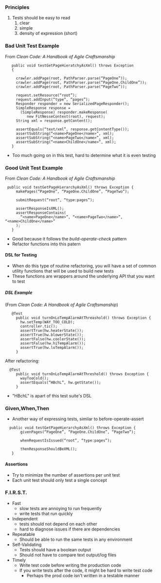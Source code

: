 ### Principles
1. Tests should be easy to read
	1. clear
	2. simple
	3. density of expression (short)
### Bad Unit Test Example
From *Clean Code: A Handbook of Agile Craftsmanship* 
```
   public void testGetPageHieratchyAsXml() throws Exception  
   {  
  
     crawler.addPage(root, PathParser.parse(“PageOne”));  
     crawler.addPage(root, PathParser.parse(“PageOne.ChildOne”));  
     crawler.addPage(root, PathParser.parse(“PageTwo”));  
  
     request.setResource(“root”);  
     request.addInput(“type”, “pages”);  
     Responder responder = new SerializedPageResponder();  
     SimpleResponse response =  
       (SimpleResponse) responder.makeResponse(  
          new FitNesseContext(root), request);  
     String xml = response.getContent();  
  
     assertEquals(“text/xml”, response.getContentType());  
     assertSubString(“<name>PageOne</name>”, xml);  
     assertSubString(“<name>PageTwo</name>”, xml);  
     assertSubString(“<name>ChildOne</name>”, xml);  
   }
```
* Too much going on in this test, hard to determine what it is even testing
### Good Unit Test Example
From *Clean Code: A Handbook of Agile Craftsmanship* 
```
 public void testGetPageHierarchyAsXml() throws Exception {  
     makePages(“PageOne”, “PageOne.ChildOne”, “PageTwo”);  
  
     submitRequest(“root”, “type:pages”);  
  
     assertResponseIsXML();  
     assertResponseContains(  
       “<name>PageOne</name>”, “<name>PageTwo</name>”, “<name>ChildOne</name>”  
     );  
   }
```
* Good because it follows the *build-operate-check* pattern
* Refactor functions into this patern
#### DSL for Testing
* When do this type of routine refactoring, you will have a set of common utility functions that will be used to build new tests
* These functions are wrappers around the underlying API that you want to test
##### DSL Example
(From *Clean Code: A Handbook of Agile Craftsmanship*)
```
   @Test  
     public void turnOnLoTempAlarmAtThreashold() throws Exception {  
       hw.setTemp(WAY_TOO_COLD);  
       controller.tic();  
       assertTrue(hw.heaterState());  
       assertTrue(hw.blowerState());  
       assertFalse(hw.coolerState());  
       assertFalse(hw.hiTempAlarm());  
       assertTrue(hw.loTempAlarm());  
     }
```
After refactoring:
```
  @Test  
     public void turnOnLoTempAlarmAtThreshold() throws Exception {  
       wayTooCold();  
       assertEquals(“HBchL”, hw.getState());  
     }
```
* "HBchL" is apart of this test suite's DSL
### Given,When,Then
* Another way of expressing tests, similar to before-operate-assert
```
  public void testGetPageHierarchyAsXml() throws Exception {  
       givenPages(“PageOne”, “PageOne.ChildOne”, “PageTwo”);  
  
       whenRequestIsIssued(“root”, “type:pages”);  
  
       thenResponseShouldBeXML();  
   }
```
#### Assertions
- Try to minimize the number of assertions per unit test
- Each unit test should only test a single concept
### F.I.R.S.T.
* Fast
	* slow tests are annoying to run frequently
	* write tests that run quickly
* Independent
	* tests should not depend on each other
	* hard to diagnose issues if there are dependencies
* Repeatable
	* Should be able to run the same tests in any environment
* Self-Validating
	* Tests should have a boolean output
	* Should not have to compare text output/log files
* Timely
	* Write test code before writing the production code 
	* If you write tests after the code, it might be hard to write test code
		* Perhaps the prod code isn't written in a testable manner